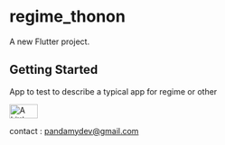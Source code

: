 # regime_thonon

A new Flutter project.

## Getting Started

App to test to describe a typical app for regime or other

<a href="https://www.buymeacoffee.com/Maxvy" target="_blank"><img src="https://i.imgur.com/02R3txv.png" alt="A Little Coffee Please" style="height: 25px;width: 50px;" ></a>

contact : pandamydev@gmail.com

